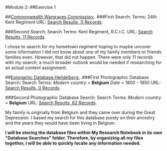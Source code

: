 #Module 2:
##Exercise 1

##[Commonwealth Wargraves Commission:](http://www.cwgc.org/).
###First Search:
Terms: 24th Kent Regiment
URL: [Search Results, 0 Records](http://www.cwgc.org/find-war-dead.aspx?cpage=1).

###Second Search:
Search Terms: Kent Regiment, R.C.I.C.
URL: [Search Results, 11 Records](http://www.cwgc.org/find-war-dead.aspx?cpage=1).

I chose to search for my hometown regiment hoping to maybe uncover some information I did not know about one of my family members or friends families even. However, that did not happen. There were only 11 records with my search; a much broader outlook would be needed if researching for an actual content assignment.

##[Epigraphic Database Heildelberg:](http://edh-www.adw.uni-heidelberg.de/home).
###First Photographic Database Search:
Search Terms: *Modern country* = **Belgium**
*Date* = 1800 - 1950
URL: [Search Results, 0 Records](http://edh-www.adw.uni-heidelberg.de/inschrift/suche?hd_nr=&land=be&fo_antik=&fo_modern=&literatur=&dat_jahr_a=1800&dat_jahr_e=1950&atext1=&bool=AND&atext2=&sort=hd_nr&anzahl=20).

###Second Photographic Database Search:
Search Terms: *Modern country* = **Belgium**
URL: [Search Results, 62 Records](http://edh-www.adw.uni-heidelberg.de/foto/suche?land=be&sort=land_sort_en).

My family is originally from Belgium and they came over during the Great Depression. I based my search for this database purely on their ancestry and the years they would have been living in Belgium.

**I will be storing the database files within My Research Notebook in its own "Database Searches" folder. Therefore, by organizing all my files together, I will be able to quickly locate any information needed.**